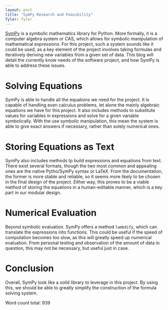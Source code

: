 ```yaml
---
layout: post
title: "SymPy Research and Feasibility"
Tyler: Tyler
---
```


[SymPy](https://www.sympy.org/en/index.html "SymPy Homepage") is a symbolic mathematics library for Python. More formally, it is a computer algebra system or CAS, which allows for symbolic manipulation of mathematical expressions. For this project, such a system sounds like it could be used, as a key element of the project involves taking formulas and iteratively deriving new variables from a given set of data. This blog will detail the currently know needs of the software project, and how SymPy is able to address these issues.

# Solving Equations
SymPy is able to handle all the equations we need for the project. It is capable of handling even calculus problems, let alone the mainly algebraic equations we have for this project. It also includes methods to substitute values for variables in expressions and solve for a given variable symbolically. With the use symbolic manipulation, this mean the system is able to give exact answers if necessary, rather than solely numerical ones.

# Storing Equations as Text
SymPy also includes methods tp build expressions and equations from text. There exist several formats, though the two most common and appealing ones are the native Pytho/SymPy syntax or LaTeX. From the documentation, the former is more stable and reliable, so it seems more likely to be chosen in the final design of the project. Either way, this proves to be a viable method of storing the equations in a human-editable manner, which is a key part in our modular design.

# Numerical Evaluation
Beyond symbolic evaluation. SymPy offers a method `lambdify`, which can translate the expressions into functions. This could be useful if the speed of computation becomes too slow, as this will greatly speed up numerical evaluation. From personal testing and observation of the amount of data in question, this may not be necessary, but useful just in case.

# Conclusion
Overall, SymPy look like a solid library to leverage in this project. By using this, we should be able to greatly simplify the construction of the formula solving system.

Word count total: 939
